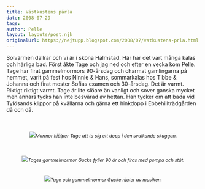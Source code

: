 ```yaml
---
title: Västkustens pärla
date: 2008-07-29
tags: 	
author: Pelle
layout: layouts/post.njk
originalUrl: https://nejtupp.blogspot.com/2008/07/vstkustens-prla.html
---
```


Solvärmen dallrar och vi är i sköna Halmstad. Här har det vart många kalas och härliga bad. Först åkte Tage och jag ned och efter en vecka kom Pelle. Tage har firat gammelmormors 90-årsdag och charmat gamlingarna på hemmet, varit på fest hos Ninnie & Hans, sommarkalas hos Tibbe & Johanna och firat moster Sofias examen och 30-årsdag. Det är varmt. Riktigt riktigt varmt. Tage är lite slöare än vanligt och sover ganska mycket men annars tycks han inte besvärad av hettan. Han tycker om att bada vid Tylösands klippor på kvällarna och gärna ett hinkdopp i Ebbehillträdgården då och då.<br><br><br><div style="text-align: center;"><img src="../../../../img/IMG_8630.jpg"><span style="font-size:85%;"><span style="font-style: italic;">Mormor hjälper Tage att ta sig ett dopp i den svalkande skuggan.<br><br><br><br></span></span></div><div style="text-align: center;"><img src="../../../../img/IMG_8602.jpg"><span style="font-size:85%;"><span style="font-style: italic;">Tages gammelmormor Gucke fyller 90 år och firas med pompa och ståt.<br><br></span></span></div><br><div style="text-align: center;"><img src="../../../../img/IMG_8608.jpg"><span style="font-size:85%;"><span style="font-style: italic;">Tage och gammelmormor Gucke njuter av musiken. </span><br></span></div>
<!-- no comments on this post -->
